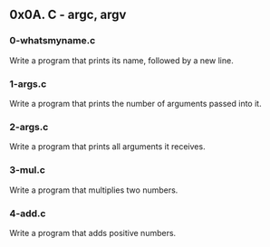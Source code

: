 ## 0x0A. C - argc, argv

### 0-whatsmyname.c

Write a program that prints its name, followed by a new line.

### 1-args.c

Write a program that prints the number of arguments passed into it.

### 2-args.c

Write a program that prints all arguments it receives.

### 3-mul.c

Write a program that multiplies two numbers.

### 4-add.c

Write a program that adds positive numbers.
